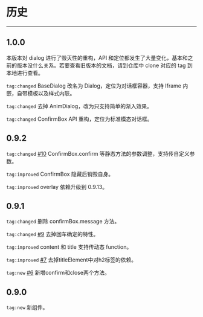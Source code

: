 # 历史

---

## 1.0.0

本版本对 dialog 进行了毁灭性的重构，API 和定位都发生了大量变化，基本和之前的版本没什么关系。若要查看旧版本的文档，请到仓库中 clone 对应的 tag 到本地进行查看。

`tag:changed` BaseDialog 改名为 Dialog，定位为对话框容器，支持 Iframe 内嵌，自带模板以及样式内联。

`tag:changed` 去掉 AnimDialog，改为只支持简单的渐入效果。

`tag:changed` ConfirmBox API 重构，定位为标准模态对话框。

## 0.9.2

`tag:changed` [#10](https://github.com/aralejs/dialog/issues/10) ConfirmBox.confirm 等静态方法的参数调整，支持传自定义参数。

`tag:improved` ConfirmBox 隐藏后销毁自身。

`tag:improved` overlay 依赖升级到 0.9.13。

## 0.9.1

`tag:changed` 删除 confirmBox.message 方法。

`tag:changed` [#9](https://github.com/aralejs/dialog/issues/9) 去掉回车确定的特性。

`tag:improved` content  和 title 支持传动态 function。

`tag:improved` [#7](https://github.com/aralejs/dialog/issues/7) 去掉titleElement中对h2标签的依赖。

`tag:new` [#6](https://github.com/aralejs/dialog/issues/6) 新增confirm和close两个方法。

## 0.9.0

`tag:new` 新组件。
